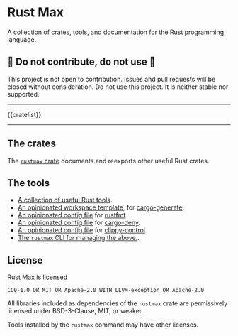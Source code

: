 # Rust Max

A collection of crates, tools, and documentation for the Rust programming language.


## 🚧 Do not contribute, do not use 🚧

This project is not open to contribution.
Issues and pull requests will be closed without consideration.
Do not use this project.
It is neither stable nor supported.

---

{{cratelist}}

---

## The crates

The [`rustmax` crate](https://docs.rs/rustmax)
documents and reexports other useful Rust crates.


## The tools

- [A collection of useful Rust tools](book/src/tools.md).
- [An opinionated workspace template](template),
  for [cargo-generate](https://github.com/cargo-generate/cargo-generate).
- [An opinionated config file](rustfmt.toml)
  for [rustfmt](https://github.com/rust-lang/rustfmt).
- [An opinionated config file](deny.toml)
  for [cargo-deny](https://github.com/EmbarkStudios/cargo-deny).
- [An opinionated config file](clippy-control.toml)
  for [clippy-control](https://github.com/brson/clippy-control).
- [The `rustmax` CLI for managing the above.](https://docs.rs/rustmax-cli).


## License

Rust Max is licensed

    CC0-1.0 OR MIT OR Apache-2.0 WITH LLVM-exception OR Apache-2.0

All libraries included as dependencies of the `rustmax` crate
are permissively licensed under BSD-3-Clause, MIT, or weaker.

Tools installed by the `rustmax` command may have other licenses.
